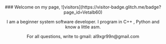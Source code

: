 <p align="center">
### Welcome on my page,  ![visitors](https://visitor-badge.glitch.me/badge?page_id=Vetalb60)
</p>

<p align="center">
I am a beginner system software developer. I program in C++ , Python and know a little asm.
</p>

<p align="center">
For all questions, write to gmail:
al9xgr99n@gmail.com
</p>
